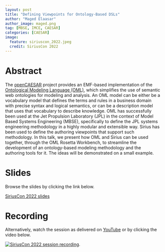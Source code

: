 ```yaml
---
layout: post
title: "Defining Viewpoints for Ontology-Based DSLs"
author: "Maged Elaasar"
author_image: maged.png
tag: [MBSE, IMCE, CAESAR]
categories: [CAESAR]
image:
  feature: siriuscon_2022.jpeg
  credit: SiriusCon 2022
---
```


# Abstract


The [openCAESAR](http://www.opencaesar.io/) project provides an EMF-based implementation of the [Ontological Modeling Language (OML)](http://www.opencaesar.io/oml), which simplifies the use of semantic web ontologies for modeling and analysis. An OML model can be either be a vocabulary model that defines the terms and rules in a business domain with precise syntax and logical semantics, or can be a description model that uses that vocabulary to describe knowledge. OML has successfully been used at the Jet Propulsion Laboratory (JPL) in the context of Model Based Systems Engineering (MBSE), specifically to define the JPL systems engineering methodology in a highly modular and extensible way. Sirius has been used to define the authoring viewpoints that support such methodology. In this talk, we present how OML and Sirius can be used together, through the OML Rosetta Workbench, to streamline the development of an ontology-based modeling methodology and the authoring tools for it. The ideas will be demonstrated on a small example.

# Slides

Browse the slides by clicking the link below.

[SiriusCon 2022 slides](https://fr.slideshare.net/Obeo_corp/defining-viewpoints-for-ontologybased-dsls)

# Recording

Alternatively, watch the session as delivered on [YouTube](https://www.brighttalk.com/webcast/12231/539649) or by clicking the video below.

[![SiriusCon 2022 session recording](https://img.youtube.com/vi/dm3zBvpSCKA/0.jpg)](https://www.youtube.com/watch?v=dm3zBvpSCKA).